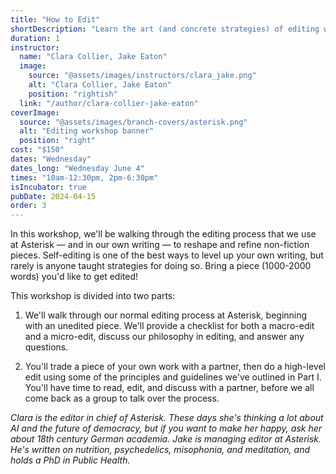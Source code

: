 ```yaml
---
title: "How to Edit"
shortDescription: "Learn the art (and concrete strategies) of editing with Asterisk's editors"
duration: 1
instructor:
  name: "Clara Collier, Jake Eaton"
  image:
    source: "@assets/images/instructors/clara_jake.png"
    alt: "Clara Collier, Jake Eaton"
    position: "rightish"
  link: "/author/clara-collier-jake-eaton"
coverImage:
  source: "@assets/images/branch-covers/asterisk.png"
  alt: "Editing workshop banner"
  position: "right"
cost: "$150"
dates: "Wednesday"
dates_long: "Wednesday June 4"
times: "10am-12:30pm, 2pm-6:30pm"
isIncubator: true
pubDate: 2024-04-15
order: 3
---
```


In this workshop, we'll be walking through the editing process that we use at Asterisk — and in our own writing — to reshape and refine non-fiction pieces. Self-editing is one of the best ways to level up your own writing, but rarely is anyone taught strategies for doing so. Bring a piece (1000-2000 words) you'd like to get edited!

This workshop is divided into two parts:

1. We'll walk through our normal editing process at Asterisk, beginning with an unedited piece. We'll provide a checklist for both a macro-edit and a micro-edit, discuss our philosophy in editing, and answer any questions.

2. You'll trade a piece of your own work with a partner, then do a high-level edit using some of the principles and guidelines we've outlined in Part I. You'll have time to read, edit, and discuss with a partner, before we all come back as a group to talk over the process.

*Clara is the editor in chief of Asterisk. These days she's thinking a lot about AI and the future of democracy, but if you want to make her happy, ask her about 18th century German academia. Jake is managing editor at Asterisk. He's written on nutrition, psychedelics, misophonia, and meditation, and holds a PhD in Public Health.*
